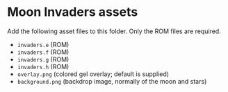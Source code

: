 Moon Invaders assets
====================

Add the following asset files to this folder. Only the ROM files are required.

* `invaders.e` (ROM)
* `invaders.f` (ROM)
* `invaders.g` (ROM)
* `invaders.h` (ROM)
* `overlay.png` (colored gel overlay; default is supplied)
* `background.png` (backdrop image, normally of the moon and stars)
